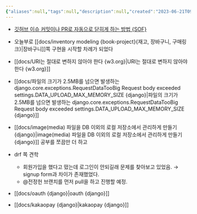 ```yaml
---
{"aliases":null,"tags":null,"description":null,"created":"2023-06-21T09:21:06","updated":"2023-07-15T21:30:21","title":"20230621 book-project","dg-publish":true,"permalink":"/docs/20230621 book-project/","dgPassFrontmatter":true}
---
```


- [깃허브 이슈 커밋이나 PR로 자동으로 닫히게 하는 방법 {SOF}](https://stackoverflow.com/questions/60027222/github-how-can-i-close-the-two-issues-with-commit-message)
- 오늘부로 [[docs/inventory modeling {book-project}{재고, 장바구니, 구매링크}\|장바구니]]쪽 구현을 시작할 차례가 되었다
- [[docs/URI는 절대로 변하지 않아야 한다 {w3.org}\|URI는 절대로 변하지 않아야 한다 {w3.org}]]
- [[docs/파일의 크기가 2.5MB를 넘으면 발생하는 django.core.exceptions.RequestDataTooBig  Request body exceeded settings.DATA_UPLOAD_MAX_MEMORY_SIZE {django}\|파일의 크기가 2.5MB를 넘으면 발생하는 django.core.exceptions.RequestDataTooBig  Request body exceeded settings.DATA_UPLOAD_MAX_MEMORY_SIZE {django}]]
- [[docs/image(media) 파일을 DB 이외의 로컬 저장소에서 관리하게 만들기 {django}\|image(media) 파일을 DB 이외의 로컬 저장소에서 관리하게 만들기 {django}]] 공부를 쪼끔만 더 하고

- drf 쪽 견학
	- 회원가입을 했다고 떴는데 로그인이 안되길래 문제를 찾아보고 있었음. → signup form과 차이가 존재했었다.
	- @전정헌 브랜치를 먼저 pull을 하고 진행할 예정.

- [[docs/oauth {django}\|oauth {django}]]
- [[docs/kakaopay {django}\|kakaopay {django}]]
